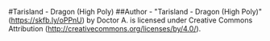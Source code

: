#Tarisland - Dragon (High Poly)
##Author - "Tarisland - Dragon (High Poly)" (https://skfb.ly/oPPnU) by Doctor A. is licensed under Creative Commons Attribution (http://creativecommons.org/licenses/by/4.0/).